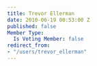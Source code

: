 ```yaml
---
title: Trevor Ellerman
date: 2010-06-19 00:53:00 Z
published: false
Member Type:
  Is Voting Member: false
redirect_from:
- "/users/trevor_ellerman"
---
```


